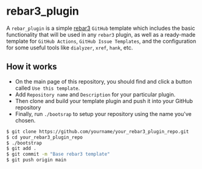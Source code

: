 # rebar3_plugin

A `rebar_plugin` is a simple [rebar3](https://rebar3.readme.io/) `GitHub` template which includes
the basic functionality that will be used in any `rebar3` plugin, as well as a ready-made template for `GitHub Actions`, `GitHub Issue Templates`, and the configuration for some useful tools like `dialyzer`, `xref`, `hank`, etc.

## How it works
* On the main page of this repository, you should find and click a button called `Use this template`.
* Add `Repository name` and `Description` for your particular plugin.
* Then clone and build your template plugin and push it into your GitHub repository
* Finally, run `./bootsrap` to setup your repository using the name you've chosen.
```sh
$ git clone https://github.com/yourname/your_rebar3_plugin_repo.git
$ cd your_rebar3_plugin_repo
$ ./bootstrap
$ git add .
$ git commit -m "Base rebar3 template"
$ git push origin main
```

